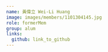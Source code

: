 ```yaml
---
name: 黃偉立 Wei-Li Huang 
image: images/members/1101304145.jpg 
role: formerMem
group: alum
links:
  github: link_to_github 
---
```


